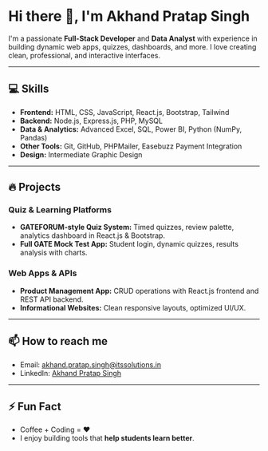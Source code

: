 # Hi there 👋, I'm Akhand Pratap Singh

I'm a passionate **Full-Stack Developer** and **Data Analyst** with experience in building dynamic web apps, quizzes, dashboards, and more. I love creating clean, professional, and interactive interfaces.

---

## 💻 Skills

- **Frontend:** HTML, CSS, JavaScript, React.js, Bootstrap, Tailwind
- **Backend:** Node.js, Express.js, PHP, MySQL
- **Data & Analytics:** Advanced Excel, SQL, Power BI, Python (NumPy, Pandas)
- **Other Tools:** Git, GitHub, PHPMailer, Easebuzz Payment Integration
- **Design:** Intermediate Graphic Design

---

## 🔥 Projects

### Quiz & Learning Platforms
- **GATEFORUM-style Quiz System:** Timed quizzes, review palette, analytics dashboard in React.js & Bootstrap.  
- **Full GATE Mock Test App:** Student login, dynamic quizzes, results analysis with charts.

### Web Apps & APIs
- **Product Management App:** CRUD operations with React.js frontend and REST API backend.  
- **Informational Websites:** Clean responsive layouts, optimized UI/UX.

---

## 📫 How to reach me

- Email: akhand.pratap.singh@itssolutions.in  
- LinkedIn: [Akhand Pratap Singh](https://www.linkedin.com/in/akhandpratap/)  

---

## ⚡ Fun Fact

- Coffee + Coding = ❤️  
- I enjoy building tools that **help students learn better**.
